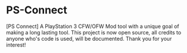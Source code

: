 # PS-Connect
[PS Connect] A PlayStation 3 CFW/OFW Mod tool with a unique goal of making a long lasting tool. This project is now open source, all credits to anyone who's code is used, will be documented. Thank you for your interest!
